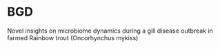 # BGD
Novel insights on microbiome dynamics during a gill disease outbreak in farmed Rainbow trout (Oncorhynchus mykiss)
